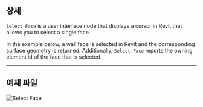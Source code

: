 ## 상세
`Select Face` is a user interface node that displays a cursor in Revit that allows you to select a single face.

In the example below, a wall face is selected in Revit and the corresponding surface geometry is returned. Additionally, `Select Face` reports the owning element id of the face that is selected.
___
## 예제 파일

![Select Face](./Dynamo.Nodes.DSFaceSelection_img.jpg)
